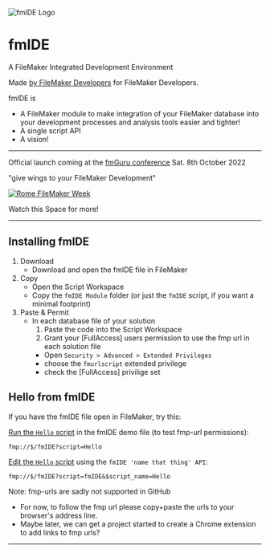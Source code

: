 ![fmIDE Logo][fmIDE]
# fmIDE
A FileMaker Integrated Development Environment

Made [by FileMaker Developers][MrWatson.de] for FileMaker Developers.

fmIDE is

- A FileMaker module to make integration of your FileMaker database into your development processes and analysis tools easier and tighter!
- A single script API
- A vision!

---

Official launch coming at the [fmGuru conference][] Sat. 8th October 2022

"give wings to your FileMaker Development"


[![Rome FileMaker Week](https://www.mettilealialtuosviluppofilemaker.com/wp-content/uploads/2022/06/Sorgente_Logo_Rome-Filemaker-week-768x298.png)][fmGuru conference]

Watch this Space for more!

---

## Installing fmIDE

1. Download
   - Download and open the fmIDE file in FileMaker
2. Copy
   - Open the Script Workspace
   - Copy the `fmIDE Module` folder (or just the `fmIDE` script, if you want a minimal footprint) 
3. Paste & Permit
   - In each database file of your solution
     1. Paste the code into the Script Workspace
     2. Grant your [FullAccess] users permission to use the fmp url in each solution file
       - Open `Security > Advanced > Extended Privileges` 
       - choose the `fmurlscript` extended privilege
       - check the [FullAccess] privilige set

## Hello from fmIDE

If you have the fmIDE file open in FileMaker, try this:

[Run the `Hello` script](fmp://$/fmIDE?script=Hello) in the fmIDE demo file (to test fmp-url permissions):

    fmp://$/fmIDE?script=Hello

[Edit the `Hello` script](fmp://$/fmIDE?script=fmIDE&$script_name=Hello) using the `fmIDE 'name that thing' API`:

    fmp://$/fmIDE?script=fmIDE&$script_name=Hello


Note: fmp-urls are sadly not supported in GitHub
- For now, to follow the fmp url please copy+paste the urls to your browser's address line.
- Maybe later, we can get a project started to create a Chrome extension to add links to fmp urls?


---

[fmIDE]:https://github.com/fmIDE/fmIDE/wiki/images/fmIDE.png
[fmIDE Integrate]:docs/fmIDE_Integrate.png
[fmIDE Logo]:docs/fmIDE_Logo.png
[fmGuru conference]:https://www.mettilealialtuosviluppofilemaker.com/en/
[MrWatson.de]:http://www.mrwatson.de